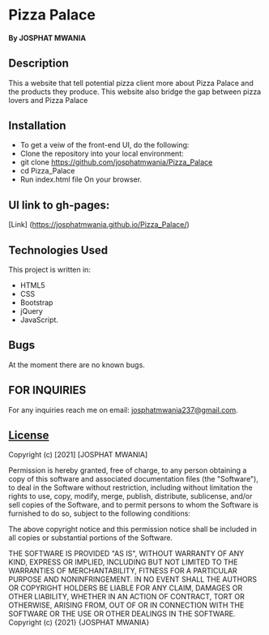 # Pizza Palace
#### By JOSPHAT MWANIA
## Description

This a website that tell potential pizza client more about Pizza Palace  and the products they produce. This website also bridge the gap between pizza lovers and Pizza Palace


 

## Installation
- To get a veiw of the front-end UI, do the following:
- Clone the repository into your local environment:  
- git clone https://github.com/josphatmwania/Pizza_Palace 
- cd Pizza_Palace 
- Run index.html file On your browser. 

## UI link to gh-pages:
[Link] (https://josphatmwania.github.io/Pizza_Palace/)


## Technologies Used
This project is written in:
* HTML5
* CSS
* Bootstrap 
* jQuery  
* JavaScript.

## Bugs

At the moment there are no known bugs.


## FOR INQUIRIES
For any inquiries reach me on email: josphatmwania237@gmail.com.


## [License]()

Copyright (c) [2021] [JOSPHAT MWANIA]

Permission is hereby granted, free of charge, to any person obtaining a copy of this software and associated documentation files (the "Software"), to deal in the Software without restriction, including without limitation the rights to use, copy, modify, merge, publish, distribute, sublicense, and/or sell copies of the Software, and to permit persons to whom the Software is furnished to do so, subject to the following conditions:

The above copyright notice and this permission notice shall be included in all copies or substantial portions of the Software.

THE SOFTWARE IS PROVIDED "AS IS", WITHOUT WARRANTY OF ANY KIND, EXPRESS OR IMPLIED, INCLUDING BUT NOT LIMITED TO THE WARRANTIES OF MERCHANTABILITY, FITNESS FOR A PARTICULAR PURPOSE AND NONINFRINGEMENT. IN NO EVENT SHALL THE AUTHORS OR COPYRIGHT HOLDERS BE LIABLE FOR ANY CLAIM, DAMAGES OR OTHER LIABILITY, WHETHER IN AN ACTION OF CONTRACT, TORT OR OTHERWISE, ARISING FROM, OUT OF OR IN CONNECTION WITH THE SOFTWARE OR THE USE OR OTHER DEALINGS IN THE SOFTWARE. Copyright (c) {2021} {JOSPHAT MWANIA}